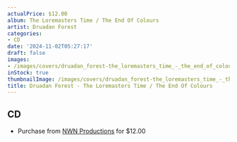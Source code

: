```yaml
---
actualPrice: $12.00
album: The Loremasters Time / The End Of Colours
artist: Druadan Forest
categories:
- CD
date: '2024-11-02T05:27:17'
draft: false
images:
- /images/covers/druadan_forest-the_loremasters_time_-_the_end_of_colours.jpg
inStock: true
thumbnailImage: /images/covers/druadan_forest-the_loremasters_time_-_the_end_of_colours-thumb.jpg
title: Druadan Forest - The Loremasters Time / The End Of Colours
---
```


## CD
* Purchase from [NWN Productions](http://shop.nwnprod.com/index.php?route=product/product&path=93&product_id=53042&sort=pd.name&order=ASC) for $12.00
